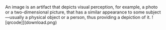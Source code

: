 An image is an artifact that depicts visual perception, for example, a photo or a two-dimensional picture, that has a similar appearance to some subject—usually a physical object or a person, thus providing a depiction of it.
![qrcode]](download.png)
